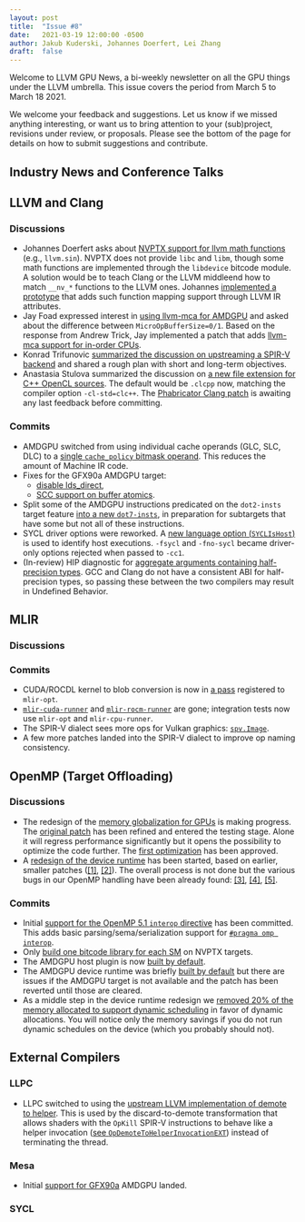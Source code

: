 ```yaml
---
layout: post
title:  "Issue #8"
date:   2021-03-19 12:00:00 -0500
author: Jakub Kuderski, Johannes Doerfert, Lei Zhang
draft:  false
---
```


Welcome to LLVM GPU News, a bi-weekly newsletter on all the GPU things under the LLVM umbrella.
This issue covers the period from March 5 to March 18 2021.

We welcome your feedback and suggestions. Let us know if we missed anything interesting, or want us to bring attention to your (sub)project, revisions under review, or proposals. Please see the bottom of the page for details on how to submit suggestions and contribute.


## Industry News and Conference Talks


##  LLVM and Clang

### Discussions
*  Johannes Doerfert asks about [NVPTX support for llvm math functions](https://lists.llvm.org/pipermail/llvm-dev/2021-March/149117.html) (e.g., `llvm.sin`). NVPTX does not provide `libc` and `libm`, though some math functions are implemented through the `libdevice` bitcode module. A solution would be to teach Clang or the LLVM middleend how to match `__nv_*` functions to the LLVM ones. Johannes [implemented a prototype](https://reviews.llvm.org/D98516) that adds such function mapping support through LLVM IR attributes.
*  Jay Foad expressed interest in [using llvm-mca for AMDGPU](https://lists.llvm.org/pipermail/llvm-dev/2021-March/149068.html) and asked about the difference between `MicroOpBufferSize=0/1`. Based on the response from Andrew Trick, Jay implemented a patch that adds [llvm-mca support for in-order CPUs](https://reviews.llvm.org/D98356).
*  Konrad Trifunovic [summarized the discussion on upstreaming a SPIR-V backend](https://lists.llvm.org/pipermail/llvm-dev/2021-March/149175.html) and shared a rough plan with short and long-term objectives.
*  Anastasia Stulova summarized the discussion on [a new file extension for C++ OpenCL sources](https://lists.llvm.org/pipermail/cfe-dev/2021-March/067936.html). The default would be `.clcpp` now, matching the  compiler option `-cl-std=clc++`. The [Phabricator Clang patch](https://reviews.llvm.org/D96771) is awaiting any last feedback before committing.

### Commits

*  AMDGPU switched from using individual cache operands (GLC, SLC, DLC) to a [single `cache_policy` bitmask operand](https://reviews.llvm.org/D96469). This reduces the amount of Machine IR code.
*  Fixes for the GFX90a AMDGPU target:
   -  [disable lds_direct](https://reviews.llvm.org/D96469),
   -  [SCC support on buffer atomics](https://reviews.llvm.org/D98731).
*  Split some of the AMDGPU instructions predicated on the `dot2-insts` target feature [into a new `dot7-insts`](https://reviews.llvm.org/D98717), in preparation for subtargets that have some but not all of these instructions.
*  SYCL driver options were reworked. A [new language option (`SYCLIsHost`)](https://reviews.llvm.org/D97717) is used to identify host executions. `-fsycl` and `-fno-sycl` became driver-only options rejected when passed to `-cc1`.
*  (In-review) HIP diagnostic for [aggregate arguments containing half-precision types](https://reviews.llvm.org/D98143). GCC and Clang do not have a consistent ABI for half-precision types, so passing these between the two compilers may result in Undefined Behavior.


## MLIR

### Discussions

### Commits

*  CUDA/ROCDL kernel to blob conversion is now in [a pass](https://reviews.llvm.org/D98279) registered to `mlir-opt`.
*  [`mlir-cuda-runner`](https://reviews.llvm.org/D98396) and [`mlir-rocm-runner`](https://reviews.llvm.org/D98447) are gone; integration tests now use `mlir-opt` and `mlir-cpu-runner`.
*  The SPIR-V dialect sees more ops for Vulkan graphics: [`spv.Image`](https://reviews.llvm.org/D98270).
*  A few more patches landed into the SPIR-V dialect to improve op naming consistency.


## OpenMP (Target Offloading)

### Discussions

 * The redesign of the [memory globalization for GPUs](https://reviews.llvm.org/D97680) is making progress. The [original patch](https://reviews.llvm.org/D90670) has been refined and entered the testing stage. Alone it will regress performance significantly but it opens the possibility to optimize the code further. The [first optimization](https://reviews.llvm.org/D97818) has been approved.
 * A [redesign of the device runtime](https://github.com/jdoerfert/llvm-project/tree/feature/openmp_no_dynamic_device_schedule) has been started, based on earlier, smaller patches ([\[1\]](https://reviews.llvm.org/D98349), [\[2\]](https://reviews.llvm.org/D98678)). The overall process is not done but the various bugs in our OpenMP handling have been already found: [\[3\]](https://bugs.llvm.org/show_bug.cgi?id=49649), [\[4\]](https://bugs.llvm.org/show_bug.cgi?id=49636), [\[5\]](https://bugs.llvm.org/show_bug.cgi?id=49468).

### Commits

*  Initial [support for the OpenMP 5.1 `interop` directive](https://reviews.llvm.org/D98558) has been committed. This adds basic parsing/sema/serialization support for [`#pragma omp interop`](https://www.openmp.org/spec-html/5.1/openmpsu71.html).
*  Only [build one bitcode library for each SM](https://reviews.llvm.org/D97198) on NVPTX targets.
*  The AMDGPU host plugin is now [built by default](https://reviews.llvm.org/D98654).
*  The AMDGPU device runtime was briefly [built by default](https://reviews.llvm.org/D98658) but there are issues if the AMDGPU target is not available and the patch has been reverted until those are cleared.
*  As a middle step in the device runtime redesign we [removed 20% of the memory allocated to support dynamic scheduling](https://reviews.llvm.org/D98678) in favor of dynamic allocations. You will notice only the memory savings if you do not run dynamic schedules on the device (which you probably should not).


## External Compilers

### LLPC
*  LLPC switched to using the [upstream LLVM implementation of demote to helper](https://github.com/GPUOpen-Drivers/llpc/pull/1184). This is used by the discard-to-demote transformation that allows shaders with the `OpKill` SPIR-V instructions to behave like a helper invocation ([see `OpDemoteToHelperInvocationEXT`](https://www.khronos.org/registry/vulkan/specs/1.2-extensions/man/html/VK_EXT_shader_demote_to_helper_invocation.html)) instead of terminating the thread.

### Mesa
*  Initial [support for GFX90a](https://cgit.freedesktop.org/mesa/mesa/log/?qt=grep&q=aldebaran) AMDGPU landed.

### SYCL
